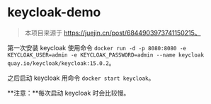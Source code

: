 # keycloak-demo

> 本项目来源于 https://juejin.cn/post/6844903973741150215。

第一次安装 keycloak 使用命令 `docker run -d -p 8080:8080 -e KEYCLOAK_USER=admin -e KEYCLOAK_PASSWORD=admin --name keycloak quay.io/keycloak/keycloak:15.0.2`。

之后启动 keycloak 用命令 `docker start keycloak`。

**注意：**每次启动 keycloak 时会比较慢。

